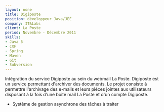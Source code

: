 ```yaml
---
layout: none
title: Digiposte
position: développeur Java/JEE
company: IT&Labs
client: La Poste
period: Novembre - Décembre 2011
skills:
- Java 5
- CXF
- Spring
- Maven
- Git
- Subversion
---
```

Intégration du service Digiposte au sein du webmail La Poste. Digiposte est un service permettant d'archiver des documents. Le projet consiste à permettre l'archivage des e-mails et leurs pièces jointes aux utilisateurs disposant à la fois d'une boite mail La Poste et d'un compte Digiposte.

* Système de gestion asynchrone des tâches à traiter

